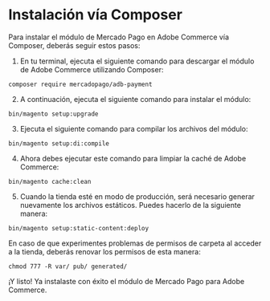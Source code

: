 # Instalación vía Composer

Para instalar el módulo de Mercado Pago en Adobe Commerce vía Composer, deberás seguir estos pasos:

1. En tu terminal, ejecuta el siguiente comando para descargar el módulo de Adobe Commerce utilizando Composer:

```
composer require mercadopago/adb-payment
```

2. A continuación, ejecuta el siguiente comando para instalar el módulo:

```
bin/magento setup:upgrade
```

3. Ejecuta el siguiente comando para compilar los archivos del módulo:

```
bin/magento setup:di:compile
```

4. Ahora debes ejecutar este comando para limpiar la caché de Adobe Commerce:

```
bin/magento cache:clean
```

5. Cuando la tienda esté en modo de producción, será necesario generar nuevamente los archivos estáticos. Puedes hacerlo de la siguiente manera:

```
bin/magento setup:static-content:deploy
```

En caso de que experimentes problemas de permisos de carpeta al acceder a la tienda, deberás renovar los permisos de esta manera:

```
chmod 777 -R var/ pub/ generated/
```

¡Y listo! Ya instalaste con éxito el módulo de Mercado Pago para Adobe Commerce.
